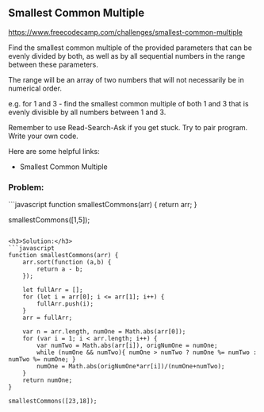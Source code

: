 <h2>Smallest Common Multiple</h2>

https://www.freecodecamp.com/challenges/smallest-common-multiple

Find the smallest common multiple of the provided parameters that can be evenly divided by both, as well as by all sequential numbers in the range between these parameters.

The range will be an array of two numbers that will not necessarily be in numerical order.

e.g. for 1 and 3 - find the smallest common multiple of both 1 and 3 that is evenly divisible by all numbers between 1 and 3.

Remember to use Read-Search-Ask if you get stuck. Try to pair program. Write your own code.

Here are some helpful links:

- Smallest Common Multiple

<h3>Problem:</h3>
```javascript
function smallestCommons(arr) {
  return arr;
}


smallestCommons([1,5]);


```

<h3>Solution:</h3>
```javascript
function smallestCommons(arr) {
	arr.sort(function (a,b) {
		return a - b;
	});
	
	let fullArr = [];
	for (let i = arr[0]; i <= arr[1]; i++) {
		fullArr.push(i);	
	}
	arr = fullArr;
	
	var n = arr.length, numOne = Math.abs(arr[0]);
	for (var i = 1; i < arr.length; i++) { 
		var numTwo = Math.abs(arr[i]), origNumOne = numOne;
		while (numOne && numTwo){ numOne > numTwo ? numOne %= numTwo : numTwo %= numOne; }
		numOne = Math.abs(origNumOne*arr[i])/(numOne+numTwo);
	}
	return numOne;
}

smallestCommons([23,18]);
```
